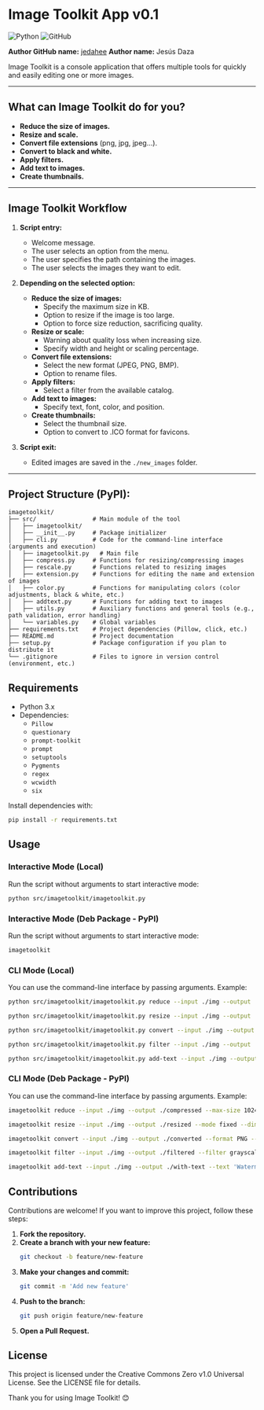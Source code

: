 # Image Toolkit App v0.1

![Python](https://img.shields.io/badge/python-3670A0?style=for-the-badge&logo=python&logoColor=ffdd54)
![GitHub](https://img.shields.io/badge/github-%23121011.svg?style=for-the-badge&logo=github&logoColor=white)

**Author GitHub name:** [jedahee](https://github.com/jedahee)
**Author name:** Jesús Daza

Image Toolkit is a console application that offers multiple tools for quickly and easily editing one or more images.

---

## What can Image Toolkit do for you?

- **Reduce the size of images.**
- **Resize and scale.**
- **Convert file extensions** (png, jpg, jpeg...).
- **Convert to black and white.**
- **Apply filters.**
- **Add text to images.**
- **Create thumbnails.**

---

## Image Toolkit Workflow

1. **Script entry:**
   - Welcome message.
   - The user selects an option from the menu.
   - The user specifies the path containing the images.
   - The user selects the images they want to edit.

2. **Depending on the selected option:**
   - **Reduce the size of images:**
     - Specify the maximum size in KB.
     - Option to resize if the image is too large.
     - Option to force size reduction, sacrificing quality.
   - **Resize or scale:**
     - Warning about quality loss when increasing size.
     - Specify width and height or scaling percentage.
   - **Convert file extensions:**
     - Select the new format (JPEG, PNG, BMP).
     - Option to rename files.
   - **Apply filters:**
     - Select a filter from the available catalog.
   - **Add text to images:**
     - Specify text, font, color, and position.
   - **Create thumbnails:**
     - Select the thumbnail size.
     - Option to convert to .ICO format for favicons.

3. **Script exit:**
   - Edited images are saved in the `./new_images` folder.

---

## Project Structure (PyPI):
```
imagetoolkit/
├── src/                # Main module of the tool
│   ├── imagetoolkit/
│   ├── __init__.py     # Package initializer
│   ├── cli.py          # Code for the command-line interface (arguments and execution)
│   ├── imagetoolkit.py   # Main file
│   ├── compress.py     # Functions for resizing/compressing images
│   ├── rescale.py      # Functions related to resizing images
│   ├── extension.py    # Functions for editing the name and extension of images
│   ├── color.py        # Functions for manipulating colors (color adjustments, black & white, etc.)
│   ├── addtext.py      # Functions for adding text to images
│   ├── utils.py        # Auxiliary functions and general tools (e.g., path validation, error handling)
│   └── variables.py    # Global variables
├── requirements.txt    # Project dependencies (Pillow, click, etc.)
├── README.md           # Project documentation
├── setup.py            # Package configuration if you plan to distribute it
└── .gitignore          # Files to ignore in version control (environment, etc.)
```

## Requirements

- Python 3.x
- Dependencies:
  - `Pillow`
  - `questionary`
  - `prompt-toolkit`
  - `prompt`
  - `setuptools`
  - `Pygments`
  - `regex`
  - `wcwidth`
  - `six`

Install dependencies with:

```bash
pip install -r requirements.txt
```

## Usage

### Interactive Mode (Local)
Run the script without arguments to start interactive mode:

```bash
python src/imagetoolkit/imagetoolkit.py
```

### Interactive Mode (Deb Package - PyPI)
Run the script without arguments to start interactive mode:

```bash
imagetoolkit
```

### CLI Mode (Local)
You can use the command-line interface by passing arguments. Example:

```bash
python src/imagetoolkit/imagetoolkit.py reduce --input ./img --output ./compressed --max-size 1024KB --resize --quality

python src/imagetoolkit/imagetoolkit.py resize --input ./img --output ./resized --mode fixed --dimensions 800 600

python src/imagetoolkit/imagetoolkit.py convert --input ./img --output ./converted --format PNG --rename --basename newimage

python src/imagetoolkit/imagetoolkit.py filter --input ./img --output ./filtered --filter grayscale

python src/imagetoolkit/imagetoolkit.py add-text --input ./img --output ./with-text --text 'Watermark' --color white --position 'Bottom Right' --size 5.0
```

### CLI Mode (Deb Package - PyPI)
You can use the command-line interface by passing arguments. Example:

```bash
imagetoolkit reduce --input ./img --output ./compressed --max-size 1024KB --resize --quality

imagetoolkit resize --input ./img --output ./resized --mode fixed --dimensions 800 600

imagetoolkit convert --input ./img --output ./converted --format PNG --rename --basename newimage

imagetoolkit filter --input ./img --output ./filtered --filter grayscale

imagetoolkit add-text --input ./img --output ./with-text --text 'Watermark' --color white --position 'Bottom Right' --size 5.0
```

## Contributions

Contributions are welcome! If you want to improve this project, follow these steps:

1. **Fork the repository.**
2. **Create a branch with your new feature:**
   ```bash
   git checkout -b feature/new-feature
   ```
3. **Make your changes and commit:**
    ```bash
    git commit -m 'Add new feature'
    ```
4. **Push to the branch:**
    ```bash
    git push origin feature/new-feature
    ```
4. **Open a Pull Request.**

## License
This project is licensed under the Creative Commons Zero v1.0 Universal License. See the LICENSE file for details.

Thank you for using Image Toolkit! 😊

